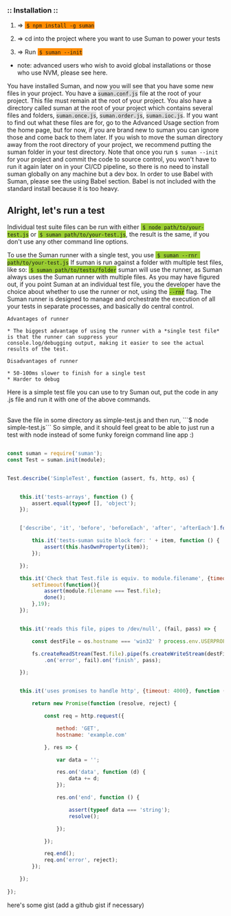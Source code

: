 
### :: Installation ::

1. => <span style="background-color:#FF8C00">&nbsp;```$ npm install -g suman```</span>

2. => cd into the project where you want to use Suman to power your tests

3. => Run <span style="background-color:#FF8C00">&nbsp;```$ suman --init```</span>

* note: advanced users who wish to avoid global installations or those who use NVM, please see here.

You have installed Suman, and now you will see that you have some new files in your project. 
You have a <span style="background-color:#DCDCDC">```suman.conf.js```</span> file at the root of your project. This file must remain at the root of your project.
You also have a directory called suman at the root of your project which contains several files and folders, <span style="background-color:#DCDCDC">```suman.once.js```</span>, <span style="background-color:#DCDCDC">```suman.order.js```</span>,
<span style="background-color:#DCDCDC">```suman.ioc.js```</span>. If you want to find out what these files are for, go to the Advanced Usage section from the home page, 
but for now, if you are brand new to suman you can ignore those and come back to them later. If you wish to move the suman directory away from the root directory of your project, we recommend putting
the suman folder in your test directory. Note that once you run ```$ suman --init``` for your project and commit the code to source control,
you won't have to run it again later on in your CI/CD pipeline, so there is no need to install suman globally on any machine but a dev box. In order to use Babel with Suman, please
see the using Babel section. Babel is not included with the standard install because it is too heavy.

## Alright, let's run a test

Individual test suite files can be run with either <span style="background-color:#9ACD32">&nbsp;```$ node path/to/your-test.js```</span> 
or <span style="background-color:#9ACD32">&nbsp;```$ suman path/to/your-test.js```</span>,
the result is the same, if you don't use any other command line options.

To use the Suman runner with a single test, you use <span style="background-color:#9ACD32">&nbsp;```$ suman --rnr path/to/your-test.js```</span>  If suman is run against a folder with multiple test files, like so: <span style="background-color:#9ACD32">&nbsp;```$ suman path/to/tests/folder```</span>
suman will use the runner, as Suman always uses the Suman runner with multiple files. As you may have figured out, 
if you point Suman at an individual test file, you the developer have the choice about whether to use the runner or not, using the <span style="background-color:#9ACD32">```--rnr```</span> flag.
The Suman runner is designed to manage and orchestrate the execution of all your tests in separate processes, and basically do central control.

    Advantages of runner

    * The biggest advantage of using the runner with a *single test file* is that the runner can suppress your
    console.log/debugging output, making it easier to see the actual results of the test.

    Disadvantages of runner
    
    * 50-100ms slower to finish for a single test
    * Harder to debug
    

Here is a simple test file you can use to try Suman out, put the code in any .js file and run it with one of the above commands.

<br>
Save the file in some directory as simple-test.js and then run, ```$ node simple-test.js```
So simple, and it should feel great to be able to just run a test with node instead of some funky foreign command line app :)
<br>

```js

const suman = require('suman');
const Test = suman.init(module);


Test.describe('SimpleTest', function (assert, fs, http, os) {


    this.it('tests-arrays', function () {
        assert.equal(typeof [], 'object');
    });


    ['describe', 'it', 'before', 'beforeEach', 'after', 'afterEach'].forEach(item => {

        this.it('tests-suman suite block for: ' + item, function () {
            assert(this.hasOwnProperty(item));
        });

    });

    this.it('Check that Test.file is equiv. to module.filename', {timeout:20},  done => {
        setTimeout(function(){
            assert(module.filename === Test.file);
            done();
        },19);
    });


    this.it('reads this file, pipes to /dev/null', (fail, pass) => {

        const destFile = os.hostname === 'win32' ? process.env.USERPROFILE + '/temp' : '/dev/null';

        fs.createReadStream(Test.file).pipe(fs.createWriteStream(destFile))
            .on('error', fail).on('finish', pass);

    });


    this.it('uses promises to handle http', {timeout: 4000}, function () {

        return new Promise(function (resolve, reject) {

            const req = http.request({

                method: 'GET',
                hostname: 'example.com'

            }, res => {

                var data = '';

                res.on('data', function (d) {
                    data += d;
                });

                res.on('end', function () {

                    assert(typeof data === 'string');
                    resolve();

                });

            });

            req.end();
            req.on('error', reject);
        });

    });
    
});

```


here's some gist (add a github gist if necessary)

<script src="https://gist.github.com/ORESoftware/0c772aedd3630bb54f27.js"></script>